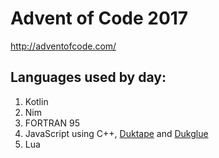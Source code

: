 # Advent of Code 2017

http://adventofcode.com/

## Languages used by day:
1. Kotlin 
2. Nim
3. FORTRAN 95
4. JavaScript using C++, [Duktape](http://duktape.org/) and [Dukglue](https://github.com/Aloshi/dukglue)
5. Lua

